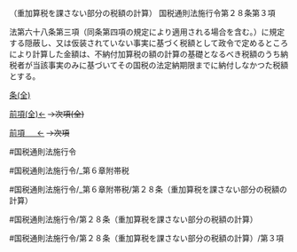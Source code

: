 （重加算税を課さない部分の税額の計算）
国税通則法施行令第２８条第３項

法第六十八条第三項（同条第四項の規定により適用される場合を含む。）に規定する隠蔽し、又は仮装されていない事実に基づく税額として政令で定めるところにより計算した金額は、不納付加算税の額の計算の基礎となるべき税額のうち納税者が当該事実のみに基づいてその国税の法定納期限までに納付しなかつた税額とする。

[条(全)](国税通則法施行＿令＿第２８条_.md)

[前項(全)←](国税通則法施行＿令＿第２８条第２項_.md)  ~~→次項(全)~~

[前項 　 ←](国税通則法施行＿令＿第２８条第２項.md)  ~~→次項~~



#国税通則法施行令

#国税通則法施行令/_第６章附帯税

#国税通則法施行令/_第６章附帯税/第２８条（重加算税を課さない部分の税額の計算）

#国税通則法施行令/第２８条（重加算税を課さない部分の税額の計算）

#国税通則法施行令/第２８条（重加算税を課さない部分の税額の計算）/第３項

